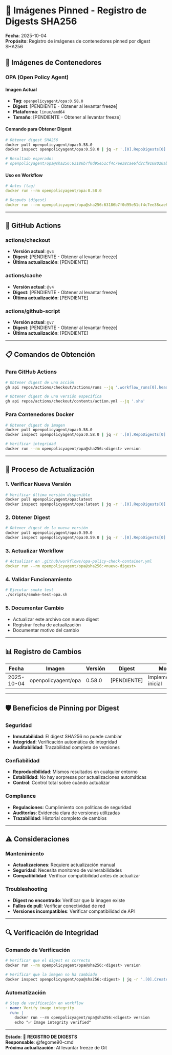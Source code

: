 # 📌 Imágenes Pinned - Registro de Digests SHA256

**Fecha**: 2025-10-04  
**Propósito**: Registro de imágenes de contenedores pinned por digest SHA256

## 🐳 Imágenes de Contenedores

### **OPA (Open Policy Agent)**

#### **Imagen Actual**
- **Tag**: `openpolicyagent/opa:0.58.0`
- **Digest**: [PENDIENTE - Obtener al levantar freeze]
- **Plataforma**: `linux/amd64`
- **Tamaño**: [PENDIENTE - Obtener al levantar freeze]

#### **Comando para Obtener Digest**
```bash
# Obtener digest SHA256
docker pull openpolicyagent/opa:0.58.0
docker inspect openpolicyagent/opa:0.58.0 | jq -r '.[0].RepoDigests[0]'

# Resultado esperado:
# openpolicyagent/opa@sha256:63186b7f0d95e51cf4c7ee38cae6fd2cf9168020abd09d48104bd87c99f863fe
```

#### **Uso en Workflow**
```yaml
# Antes (tag)
docker run --rm openpolicyagent/opa:0.58.0

# Después (digest)
docker run --rm openpolicyagent/opa@sha256:63186b7f0d95e51cf4c7ee38cae6fd2cf9168020abd09d48104bd87c99f863fe
```

---

## 🔧 GitHub Actions

### **actions/checkout**
- **Versión actual**: `@v4`
- **Digest**: [PENDIENTE - Obtener al levantar freeze]
- **Última actualización**: [PENDIENTE]

### **actions/cache**
- **Versión actual**: `@v4`
- **Digest**: [PENDIENTE - Obtener al levantar freeze]
- **Última actualización**: [PENDIENTE]

### **actions/github-script**
- **Versión actual**: `@v7`
- **Digest**: [PENDIENTE - Obtener al levantar freeze]
- **Última actualización**: [PENDIENTE]

---

## 📋 Comandos de Obtención

### **Para GitHub Actions**
```bash
# Obtener digest de una acción
gh api repos/actions/checkout/actions/runs --jq '.workflow_runs[0].head_sha'

# Obtener digest de una versión específica
gh api repos/actions/checkout/contents/action.yml --jq '.sha'
```

### **Para Contenedores Docker**
```bash
# Obtener digest de imagen
docker pull openpolicyagent/opa:0.58.0
docker inspect openpolicyagent/opa:0.58.0 | jq -r '.[0].RepoDigests[0]'

# Verificar integridad
docker run --rm openpolicyagent/opa@sha256:<digest> version
```

---

## 🔄 Proceso de Actualización

### **1. Verificar Nueva Versión**
```bash
# Verificar última versión disponible
docker pull openpolicyagent/opa:latest
docker inspect openpolicyagent/opa:latest | jq -r '.[0].RepoDigests[0]'
```

### **2. Obtener Digest**
```bash
# Obtener digest de la nueva versión
docker pull openpolicyagent/opa:0.59.0
docker inspect openpolicyagent/opa:0.59.0 | jq -r '.[0].RepoDigests[0]'
```

### **3. Actualizar Workflow**
```yaml
# Actualizar en .github/workflows/opa-policy-check-container.yml
docker run --rm openpolicyagent/opa@sha256:<nuevo-digest>
```

### **4. Validar Funcionamiento**
```bash
# Ejecutar smoke test
./scripts/smoke-test-opa.sh
```

### **5. Documentar Cambio**
- Actualizar este archivo con nuevo digest
- Registrar fecha de actualización
- Documentar motivo del cambio

---

## 📊 Registro de Cambios

| Fecha | Imagen | Versión | Digest | Motivo | Responsable |
|-------|--------|---------|--------|--------|-------------|
| 2025-10-04 | openpolicyagent/opa | 0.58.0 | [PENDIENTE] | Implementación inicial | @fegome90-cmd |

---

## 🛡️ Beneficios de Pinning por Digest

### **Seguridad**
- **Inmutabilidad**: El digest SHA256 no puede cambiar
- **Integridad**: Verificación automática de integridad
- **Auditabilidad**: Trazabilidad completa de versiones

### **Confiabilidad**
- **Reproducibilidad**: Mismos resultados en cualquier entorno
- **Estabilidad**: No hay sorpresas por actualizaciones automáticas
- **Control**: Control total sobre cuándo actualizar

### **Compliance**
- **Regulaciones**: Cumplimiento con políticas de seguridad
- **Auditorías**: Evidencia clara de versiones utilizadas
- **Trazabilidad**: Historial completo de cambios

---

## ⚠️ Consideraciones

### **Mantenimiento**
- **Actualizaciones**: Requiere actualización manual
- **Seguridad**: Necesita monitoreo de vulnerabilidades
- **Compatibilidad**: Verificar compatibilidad antes de actualizar

### **Troubleshooting**
- **Digest no encontrado**: Verificar que la imagen existe
- **Fallos de pull**: Verificar conectividad de red
- **Versiones incompatibles**: Verificar compatibilidad de API

---

## 🔍 Verificación de Integridad

### **Comando de Verificación**
```bash
# Verificar que el digest es correcto
docker run --rm openpolicyagent/opa@sha256:<digest> version

# Verificar que la imagen no ha cambiado
docker inspect openpolicyagent/opa@sha256:<digest> | jq -r '.[0].Created'
```

### **Automatización**
```yaml
# Step de verificación en workflow
- name: Verify image integrity
  run: |
    docker run --rm openpolicyagent/opa@sha256:<digest> version
    echo "✅ Image integrity verified"
```

---

**Estado**: 📌 **REGISTRO DE DIGESTS**  
**Responsable**: @fegome90-cmd  
**Próxima actualización**: Al levantar freeze de Git
